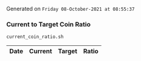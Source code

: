 Generated on `Friday 08-October-2021 at 08:55:37`

### Current to Target Coin Ratio
`current_coin_ratio.sh`

Date|Current|Target|Ratio
---|---|---|---
